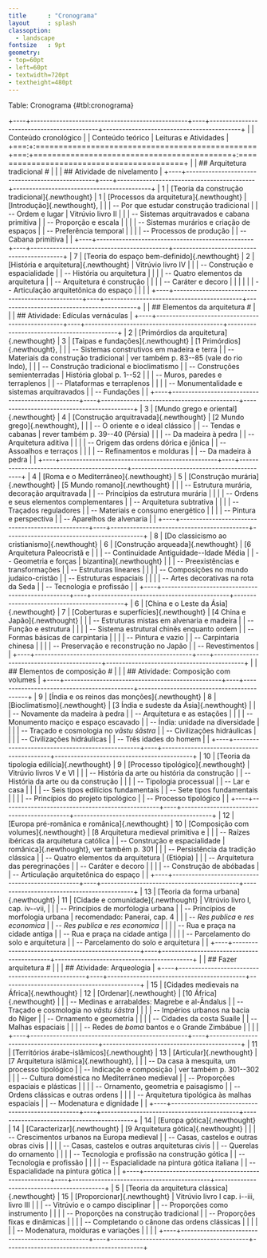 ```yaml
---
title      : "Cronograma"
layout     : splash
classoption:
  - landscape
fontsize   : 9pt
geometry:
- top=60pt
- left=60pt
- textwidth=720pt
- textheight=480pt
---
```


Table: Cronograma {#tbl:cronograma}

+----+-------------------------------------------------+----+-------------------------------------------+-------------------------------------------+
|    | Conteúdo cronológico                            |    | Conteúdo teórico                          | Leituras e Atividades                     |
+===:+:================================================+===:+===========================================+:==========================================+
|    | ## Arquitetura tradicional #                    |    |                                           | ## Atividade de nivelamento               |
+----+-------------------------------------------------+----+-------------------------------------------+-------------------------------------------+
|  1 | [Teoria da construção tradicional]{.newthought} |  1 | [Processos da arquitetura]{.newthought}   | [Introdução]{.newthought},                |
|    | -- Por que estudar construção tradicional       |    | -- Ordem e lugar                          | Vitrúvio livro II                         |
|    | -- Sistemas arquitravados e cabana primitiva    |    | -- Proporção e escala                     |                                           |
|    | -- Sistemas murários e criação de espaços       |    | -- Preferência temporal                   |                                           |
|    | -- Processos de produção                        |    | -- Cabana primitiva                       |                                           |
+----+-------------------------------------------------+----+-------------------------------------------+-------------------------------------------+
|  7 | [Teoria do espaço bem-definido]{.newthought}    |  2 | [História e arquitetura]{.newthought}     | Vitrúvio livro IV                         |
|    | -- Construção e espacialidade                   |    | -- História ou arquitetura                |                                           |
|    | -- Quatro elementos da arquitetura              |    | -- Arquitetura é construção               |                                           |
|    | -- Caráter e decoro                             |    |                                           |                                           |
|    | -- Articulação arquitetônica do espaço          |    |                                           |                                           |
+----+-------------------------------------------------+----+-------------------------------------------+-------------------------------------------+
|    | ## Elementos da arquitetura #                   |    |                                           | ## Atividade: Edículas vernáculas         |
+----+-------------------------------------------------+----+-------------------------------------------+-------------------------------------------+
|  2 | [Primórdios da arquitetura]{.newthought}        |  3 | [Taipas e fundações]{.newthought}         | [1 Primórdios]{.newthought},              |
|    | -- Sistemas construtivos em madeira e terra     |    | -- Materiais da construção tradicional    | ver também p. 83--85 (vale do rio Indo),  |
|    | -- Construção tradicional e bioclimatismo       |    | -- Construções semienterradas             | História global p. 1--52                  |
|    | -- Muros, paredes e terraplenos                 |    | -- Plataformas e terraplenos              |                                           |
|    | -- Monumentalidade e sistemas arquitravados     |    | -- Fundações                              |                                           |
+----+-------------------------------------------------+----+-------------------------------------------+-------------------------------------------+
|  3 | [Mundo grego e oriental]{.newthought}           |  4 | [Construção arquitravada]{.newthought}    | [2 Mundo grego]{.newthought},             |
|    | -- O oriente e o ideal clássico                 |    | -- Tendas e cabanas                       | rever também p. 39--40 (Pérsia)           |
|    | -- Da madeira à pedra                           |    | -- Arquitetura aditiva                    |                                           |
|    | -- Origem das ordens dórica e jônica            |    | -- Assoalhos e terraços                   |                                           |
|    | -- Refinamentos e molduras                      |    | -- Da madeira à pedra                     |                                           |
+----+-------------------------------------------------+----+-------------------------------------------+-------------------------------------------+
|  4 | [Roma e o Mediterrâneo]{.newthought}            |  5 | [Construção murária]{.newthought}         | [5 Mundo romano]{.newthought}             |
|    | -- Estrutura murária, decoração arquitravada    |    | -- Princípios da estrutura murária        |                                           |
|    | -- Ordens e seus elementos complementares       |    | -- Arquitetura subtrativa                 |                                           |
|    | -- Traçados reguladores                         |    | -- Materiais e consumo energético         |                                           |
|    | -- Pintura e perspectiva                        |    | -- Aparelhos de alvenaria                 |                                           |
+----+-------------------------------------------------+----+-------------------------------------------+-------------------------------------------+
|  8 | [Do classicismo ao cristianismo]{.newthought}   |  6 | [Construção arqueada]{.newthought}        | [6 Arquitetura Paleocristã e              |
|    | -- Continuidade Antiguidade--Idade Média        |    | -- Geometria e forças                     | bizantina]{.newthought}                   |
|    | -- Preexistências e transformações              |    | -- Estruturas lineares                    |                                           |
|    | -- Composições no mundo judaico-cristão         |    | -- Estruturas espaciais                   |                                           |
|    | -- Artes decorativas na rota da Seda            |    | -- Tecnologia e profissão                 |                                           |
+----+-------------------------------------------------+----+-------------------------------------------+-------------------------------------------+
|  6 | [China e o Leste da Ásia]{.newthought}          |  7 | [Coberturas e superfícies]{.newthought}   | [4 China e Japão]{.newthought}            |
|    | -- Estruturas mistas em alvenaria e madeira     |    | -- Função e estrutura                     |                                           |
|    | -- Sistema estrutural chinês enquanto ordem     |    | -- Formas básicas de carpintaria          |                                           |
|    | -- Pintura e vazio                              |    | -- Carpintaria chinesa                    |                                           |
|    | -- Preservação e reconstrução no Japão          |    | -- Revestimentos                          |                                           |
+----+-------------------------------------------------+----+-------------------------------------------+-------------------------------------------+
|    | ## Elementos de composição #                    |    |                                           | ## Atividade: Composição com volumes      |
+----+-------------------------------------------------+----+-------------------------------------------+-------------------------------------------+
|  9 | [Índia e os reinos das monções]{.newthought}    |  8 | [Bioclimatismo]{.newthought}              | [3 Índia e sudeste da Ásia]{.newthought}  |
|    | -- Novamente da madeira à pedra                 |    | -- Arquitetura e as estações              |                                           |
|    | -- Monumento maciço e espaço escavado           |    | -- Índia: unidade na diversidade          |                                           |
|    | -- Traçado e cosmologia no *vāstu śāstra*       |    | -- Civilizações hidráulicas               |                                           |
|    | -- Civilizações hidráulicas                     |    | -- Três idades do homem                   |                                           |
+----+-------------------------------------------------+----+-------------------------------------------+-------------------------------------------+
| 10 | [Teoria da tipologia edilícia]{.newthought}     |  9 | [Processo tipológico]{.newthought}        | Vitrúvio livros V e VI                    |
|    | -- História da arte ou história da construção   |    | -- História da arte ou da construção      |                                           |
|    | -- Tipologia processual                         |    | -- Lar e casa                             |                                           |
|    | -- Seis tipos edilícios fundamentais            |    | -- Sete tipos fundamentais                |                                           |
|    | -- Princípios do projeto tipológico             |    | -- Processo tipológico                    |                                           |
+----+-------------------------------------------------+----+-------------------------------------------+-------------------------------------------+
| 12 | [Europa pré-românica e românica]{.newthought}   | 10 | [Composição com volumes]{.newthought}     | [8 Arquitetura medieval primitiva e       |
|    | -- Raízes ibéricas da arquitetura católica      |    | -- Construção e espacialidade             | românica]{.newthought}, ver também p. 301 |
|    | -- Persistência da tradição clássica            |    | -- Quatro elementos da arquitetura        | (Etiópia)                                 |
|    | -- Arquitetura das peregrinações                |    | -- Caráter e decoro                       |                                           |
|    | -- Construção de abóbadas                       |    | -- Articulação arquitetônica do espaço    |                                           |
+----+-------------------------------------------------+----+-------------------------------------------+-------------------------------------------+
| 13 | [Teoria da forma urbana]{.newthought}           | 11 | [Cidade e comunidade]{.newthought}        | Vitrúvio livro I, cap. iv--vii,           |
|    | -- Princípios de morfologia urbana              |    | -- Princípios de morfologia urbana        | recomendado: Panerai, cap. 4              |
|    | -- *Res publica* e *res economica*              |    | -- *Res publica* e *res economica*        |                                           |
|    | -- Rua e praça na cidade antiga                 |    | -- Rua e praça na cidade antiga           |                                           |
|    | -- Parcelamento do solo e arquitetura           |    | -- Parcelamento do solo e arquitetura     |                                           |
+----+-------------------------------------------------+----+-------------------------------------------+-------------------------------------------+
|    | ## Fazer arquitetura #                          |    |                                           | ## Atividade: Arqueologia                 |
+----+-------------------------------------------------+----+-------------------------------------------+-------------------------------------------+
| 15 | [Cidades medievais na África]{.newthought}      | 12 | [Ordenar]{.newthought}                    | [10 África]{.newthought}                  |
|    | -- Medinas e arrabaldes: Magrebe e al-Ândalus   |    | -- Traçado e cosmologia no *vāstu śāstra* |                                           |
|    | -- Impérios urbanos na bacia do Níger           |    | -- Ornamento e geometria                  |                                           |
|    | -- Cidades da costa Suaíle                      |    | -- Malhas espaciais                       |                                           |
|    | -- Redes de *boma* bantos e o Grande Zimbábue   |    |                                           |                                           |
+----+-------------------------------------------------+----+-------------------------------------------+-------------------------------------------+
| 11 | [Territórios árabe-islâmicos]{.newthought}      | 13 | [Articular]{.newthought}                  | [7 Arquitetura islâmica]{.newthought},    |
|    | -- Da casa à mesquita, um processo tipológico   |    | -- Indicação e composição                 | ver também p. 301--302                    |
|    | -- Cultura doméstica no Mediterrâneo medieval   |    | -- Proporções espaciais e plásticas       |                                           |
|    | -- Ornamento, geometria e paisagismo            |    | -- Ordens clássicas e outras ordens       |                                           |
|    | -- Arquitetura tipológica às malhas espaciais   |    | -- Modenatura e dignidade                 |                                           |
+----+-------------------------------------------------+----+-------------------------------------------+-------------------------------------------+
| 14 | [Europa gótica]{.newthought}                    | 14 | [Caracterizar]{.newthought}               | [9 Arquitetura gótica]{.newthought}       |
|    | -- Crescimentos urbanos na Europa medieval      |    | -- Casas, castelos e outras obras civis   |                                           |
|    | -- Casas, castelos e outras arquiteturas civis  |    | -- Querelas do ornamento                  |                                           |
|    | -- Tecnologia e profissão na construção gótica  |    | -- Tecnologia e profissão                 |                                           |
|    | -- Espacialidade na pintura gótica italiana     |    | -- Espacialidade na pintura gótica        |                                           |
+----+-------------------------------------------------+----+-------------------------------------------+-------------------------------------------+
|  5 | [Teoria da arquitetura clássica]{.newthought}   | 15 | [Proporcionar]{.newthought}               | Vitrúvio livro I cap. i--iii, livro III   |
|    | -- Vitrúvio e o campo disciplinar               |    | -- Proporções como instrumento            |                                           |
|    | -- Proporções na construção tradicional         |    | -- Proporções fixas e dinâmicas           |                                           |
|    | -- Completando o cânone das ordens clássicas    |    |                                           |                                           |
|    | -- Modenatura, molduras e variações             |    |                                           |                                           |
+----+-------------------------------------------------+----+-------------------------------------------+-------------------------------------------+

